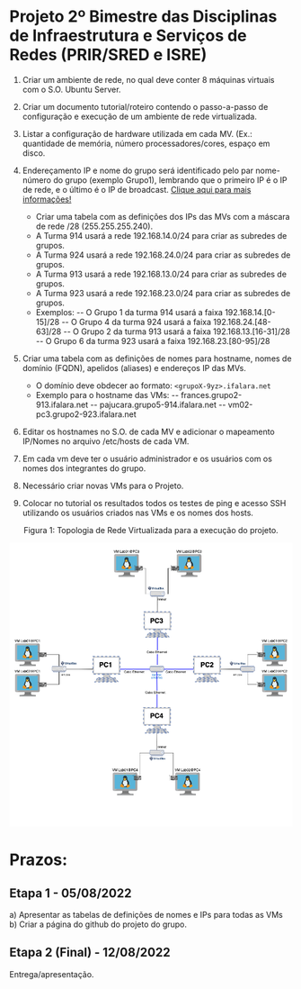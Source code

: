 # Projeto 2º Bimestre das Disciplinas de Infraestrutura e Serviços de Redes (PRIR/SRED e ISRE)

   1. Criar um ambiente de rede, no qual deve conter 8 máquinas virtuais com o S.O. Ubuntu Server.
   2. Criar um documento tutorial/roteiro contendo o passo-a-passo de configuração e execução de  um ambiente de rede virtualizada.
   3. Listar a configuração de hardware utilizada em cada MV. (Ex.: quantidade de memória, número processadores/cores, espaço em disco.
   4. Endereçamento IP e nome do grupo será identificado pelo par nome-número do grupo (exemplo Grupo1), lembrando que o primeiro IP é o IP de rede, e o último é o IP de broadcast. [Clique aqui para mais informações!](https://github.com/alaelson/labredes2020/blob/master/projeto-final-sred/subnets_and_names.md)
       - Criar uma tabela com as definições dos IPs das MVs com a máscara de rede /28 (255.255.255.240).
       - A Turma 914 usará a rede 192.168.14.0/24 para criar as subredes de grupos. 
       - A Turma 924 usará a rede 192.168.24.0/24 para criar as subredes de grupos. 
       - A Turma 913 usará a rede 192.168.13.0/24 para criar as subredes de grupos. 
       - A Turma 923 usará a rede 192.168.23.0/24 para criar as subredes de grupos. 
       - Exemplos:
          -- O Grupo 1 da turma 914 usará a faixa 192.168.14.[0-15]/28 
          -- O Grupo 4 da turma 924 usará a faixa 192.168.24.[48-63]/28 
          -- O Grupo 2 da turma 913 usará a faixa 192.168.13.[16-31]/28
          -- O Grupo 6 da turma 923 usará a faixa 192.168.23.[80-95]/28 
          
   5. Criar uma tabela com as definições de nomes para hostname, nomes de domínio (FQDN), apelidos (aliases) e endereços IP das MVs. 
       - O domínio deve obdecer ao formato: ```<grupoX-9yz>.ifalara.net```
       - Exemplo para o hostname das VMs:
            -- frances.grupo2-913.ifalara.net
            -- pajucara.grupo5-914.ifalara.net
            -- vm02-pc3.grupo2-923.ifalara.net

   6. Editar os hostnames no S.O. de cada MV e adicionar o mapeamento IP/Nomes no arquivo /etc/hosts de cada VM.
   7. Em cada vm deve ter o usuário administrador e os usuários com os nomes dos integrantes do grupo. 
   8. Necessário criar novas VMs para o Projeto.
   9. Colocar no tutorial os resultados todos os testes de ping e acesso SSH utilizando os usuários criados nas VMs e os nomes dos hosts.

<p><center> Figura 1:  Topologia de Rede Virtualizada para a execução do projeto.</center></p>   
   <img src="topologia-proj.2b.png" alt="topologia de rede"
	title="Figura 1: Topologia de rede virtualizada do projeto do 2º bimestre de serviços de redes" width="800" height="auto" />
       

  
# Prazos:
## Etapa 1 - 05/08/2022

a) Apresentar as tabelas de definições de nomes e IPs para todas as VMs
b) Criar a página do github do projeto do grupo.

## Etapa 2 (Final) - 12/08/2022

Entrega/apresentação.
